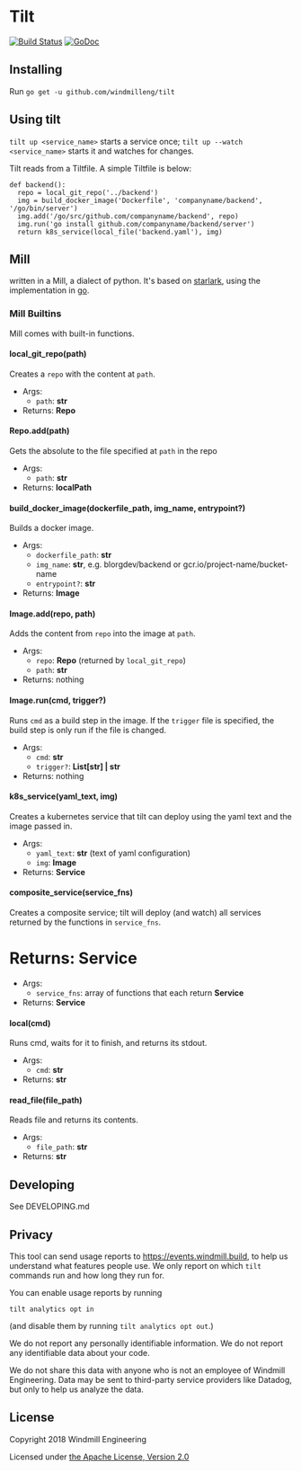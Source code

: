 # Tilt

[![Build Status](https://circleci.com/gh/windmilleng/tilt/tree/master.svg?style=shield)](https://circleci.com/gh/windmilleng/tilt)
[![GoDoc](https://godoc.org/github.com/windmilleng/tilt?status.svg)](https://godoc.org/github.com/windmilleng/tilt)

## Installing
Run `go get -u github.com/windmilleng/tilt`

## Using tilt
`tilt up <service_name>` starts a service once; `tilt up --watch <service_name>` starts it and watches for changes.

Tilt reads from a Tiltfile. A simple Tiltfile is below:
```
def backend():
  repo = local_git_repo('../backend')
  img = build_docker_image('Dockerfile', 'companyname/backend', '/go/bin/server')
  img.add('/go/src/github.com/companyname/backend', repo)
  img.run('go install github.com/companyname/backend/server')
  return k8s_service(local_file('backend.yaml'), img)
```

## Mill
written in a Mill, a dialect of python. It's based on [starlark](https://github.com/bazelbuild/starlark), using the implementation in [go](https://github.com/google/skylark).

### Mill Builtins
Mill comes with built-in functions.

#### local_git_repo(path)
Creates a `repo` with the content at `path`.

* Args:
    * `path`: **str**
* Returns: **Repo**

#### Repo.add(path)
Gets the absolute to the file specified at `path` in the repo

* Args:
  * `path`: **str**
* Returns:  **localPath**

#### build_docker_image(dockerfile_path, img_name, entrypoint?)
Builds a docker image.

* Args:
  * `dockerfile_path`: **str**
  * `img_name`: **str**, e.g. blorgdev/backend or gcr.io/project-name/bucket-name
  * `entrypoint?`: **str**
* Returns: **Image**

#### Image.add(repo, path)
Adds the content from `repo` into the image at `path`.

* Args:
  * `repo`: **Repo** (returned by `local_git_repo`)
  * `path`: **str**
* Returns: nothing

#### Image.run(cmd, trigger?)
Runs `cmd` as a build step in the image.
If the `trigger` file is specified, the build step is only run if the file is changed.

* Args:
  * `cmd`: **str**
  * `trigger?`: **List[str] | str**
* Returns: nothing

#### k8s_service(yaml_text, img)
Creates a kubernetes service that tilt can deploy using the yaml text and the image passed in.

* Args:
  * `yaml_text`: **str** (text of yaml configuration)
  * `img`: **Image**
* Returns: **Service**

#### composite_service(service_fns)
Creates a composite service; tilt will deploy (and watch) all services returned by the functions in `service_fns`.

Returns: Service
=======
* Args:
  * `service_fns`: array of functions that each return **Service**
* Returns: **Service**

#### local(cmd)
Runs cmd, waits for it to finish, and returns its stdout.

* Args:
  * `cmd`: **str**
* Returns: **str**

#### read_file(file_path)
Reads file and returns its contents.

* Args:
  * `file_path`: **str**
* Returns: **str**

## Developing
See DEVELOPING.md


## Privacy

This tool can send usage reports to https://events.windmill.build, to help us
understand what features people use. We only report on which `tilt` commands
run and how long they run for.

You can enable usage reports by running

```
tilt analytics opt in
```

(and disable them by running `tilt analytics opt out`.)

We do not report any personally identifiable information. We do not report any
identifiable data about your code.

We do not share this data with anyone who is not an employee of Windmill
Engineering.  Data may be sent to third-party service providers like Datadog,
but only to help us analyze the data.

## License
Copyright 2018 Windmill Engineering

Licensed under [the Apache License, Version 2.0](LICENSE)
